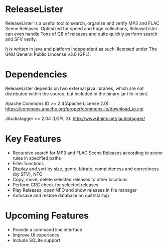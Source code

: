 ReleaseLister
=============

ReleaseLister is a useful tool to search, organize and verify MP3 and FLAC 
Scene Releases. Optimized for speed and huge collections, ReleaseLister can even handle Tons 
of GB of releases and quite quickly perform search and SFV verify.

It is written in java and platform independent as such, licensed under The GNU General Public 
Lincense v3.0 (GPL).


Dependencies
============

ReleaseLister depends on two external java libraries, which are not distributed within the 
source, but included in the binary jar file in bin/.

Apache Commons IO >= 2.4(Apache License 2.0): 
https://commons.apache.org/proper/commons-io/download_io.cgi

JAudiotagger >= 2.04 (LGPL 3): http://www.jthink.net/jaudiotagger/ 


Key Features
============

- Recursive search for MP3 and FLAC Scene Releases according to scene rules in specified 
paths
- Filter functions
- Display and sort by size, genre, bitrate, completeness and correctness (by SFV), NFO
- Copy, move, delete selected releases to other locations
- Perform CRC check for selected releases
- Play Releases, open NFO and show releases in file manager
- Autosave and restore database on quit/startup


Upcoming Features
===========

- Provide a command line interface
- Improve UI experience
- Include SQLite support
